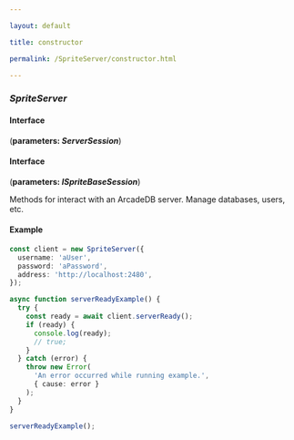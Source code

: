 ```yaml
---

layout: default

title: constructor

permalink: /SpriteServer/constructor.html

---
```


### _SpriteServer_

#### Interface

(**parameters: *ServerSession***)

#### Interface

(**parameters: *ISpriteBaseSession***)

Methods for interact with an ArcadeDB server. Manage databases, users, etc.

#### Example

```ts
const client = new SpriteServer({
  username: 'aUser',
  password: 'aPassword',
  address: 'http://localhost:2480',
});

async function serverReadyExample() {
  try {
    const ready = await client.serverReady();
    if (ready) {
      console.log(ready);
      // true;
    }
  } catch (error) {
    throw new Error(
      'An error occurred while running example.',
      { cause: error }
    );
  }
}

serverReadyExample();
```

